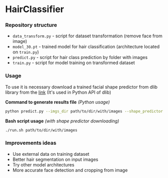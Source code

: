 # HairClassifier

### Repository structure
- `data_transform.py` - script for dataset transformation (remove face from image)
- `model_30.pt` - trained model for hair classification (architecture located on `train.py`)
- `predict.py` - script for hair class prediction by folder with images
- `train.py` - script for model training on transformed dataset

### Usage
To use it is necessary download a trained facial shape predictor from dlib library from the [link](http://dlib.net/files/shape_predictor_68_face_landmarks.dat.bz2) (It's used in Python API of dlib)

__Command to generate results file__ *(Python usage)*
```bash
python predict.py --imgs_dir path/to/dir/with/images --shape_predictor shape_predictor_68_face_landmarks.dat --cls_model model_30.pt --result_file result.csv
```
__Bash script usage__  *(with shape predictor downloading)*
```bash
./run.sh path/to/dir/with/images
```

### Improvements ideas
- Use external data on training dataset
- Better hair segmentation on input images
- Try other model architectures
- More accurate face detection and cropping from image
